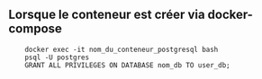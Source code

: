 ## Lorsque le conteneur est créer via docker-compose        
        docker exec -it nom_du_conteneur_postgresql bash
        psql -U postgres
        GRANT ALL PRIVILEGES ON DATABASE nom_db TO user_db;